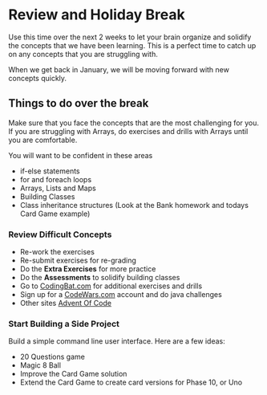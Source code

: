 # Review and Holiday Break
Use this time over the next 2 weeks to let your brain organize and solidify the concepts that we have been learning. This is a perfect time to catch up on any concepts that you are struggling with.

When we get back in January, we will be moving forward with new concepts quickly.

## Things to do over the break
Make sure that you face the concepts that are the most challenging for you. If you are struggling with Arrays, do exercises and drills with Arrays until you are comfortable.

You will want to be confident in these areas
- if-else statements
- for and foreach loops
- Arrays, Lists and Maps
- Building Classes
- Class inheritance structures (Look at the Bank homework and todays Card Game example)

### Review Difficult Concepts
- Re-work the exercises
- Re-submit exercises for re-grading
- Do the **Extra Exercises** for more practice
- Do the **Assessments** to solidify building classes
- Go to [CodingBat.com](https://codingbat.com/java) for additional exercises and drills
- Sign up for a [CodeWars.com](https://www.codewars.com) account and do java challenges
- Other sites [Advent Of Code](https://adventofcode.com/)

### Start Building a Side Project
Build a simple command line user interface. Here are a few ideas:

- 20 Questions game 
- Magic 8 Ball
- Improve the Card Game solution
- Extend the Card Game to create card versions for Phase 10, or Uno
  
